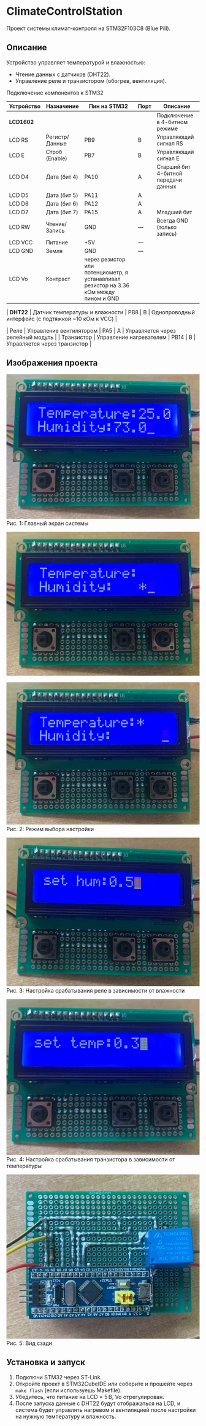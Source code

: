 # ClimateControlStation

Проект системы климат-контроля на STM32F103C8 (Blue Pill).

##  Описание 
Устройство управляет температурой и влажностью: 
- Чтение данных с датчиков (DHT22).
- Управление реле и транзистором (обогрев, вентиляция).

Подключение компонентов к STM32

| Устройство         | Назначение              | Пин на STM32 | Порт | Описание                                      |
|--------------------|--------------------------|--------------|------|-----------------------------------------------|
| **LCD1602**        |                          |              |      | Подключение в 4-битном режиме                 |
| LCD RS             | Регистр/Данные           | PB9          | B    | Управляющий сигнал RS                         |
| LCD E              | Строб (Enable)           | PB7          | B    | Управляющий сигнал E                          |
| LCD D4             | Дата (бит 4)             | PA10         | A    | Старший бит 4-битной передачи данных          |
| LCD D5             | Дата (бит 5)             | PA11         | A    |                                                |
| LCD D6             | Дата (бит 6)             | PA12         | A    |                                                |
| LCD D7             | Дата (бит 7)             | PA15         | A    | Младший бит                                   |
| LCD RW             | Чтение/Запись            | GND          | —    | Всегда GND (только запись)                    |
| LCD VCC            | Питание                  | +5V          | —    |                                                |
| LCD GND            | Земля                    | GND          | —    |                                                |
| LCD Vo             | Контраст                 | через резистор или потенциометр, я устанавливал резистор на 3.36 кОм между пином и GND|

| **DHT22**          | Датчик температуры и влажности | PB8     | B    | Однопроводный интерфейс (с подтяжкой ~10 кОм к VCC) |

| Реле  | Управление вентилятором | PA5         | A    | Управляется через  релейный модуль  |
| Транзистор  | Управление нагревателем | PB14         | B    | Управляется через  транзистор  |


## Изображения проекта
![Пример интерфейса ClimateControlStation](images/main_mon.png) 
Рис. 1: Главный экран системы

![Пример интерфейса ClimateControlStation](images/set.png) 

![Пример интерфейса ClimateControlStation](images/set2.png) 
Рис. 2: Режим выбора настройки 

![Пример интерфейса ClimateControlStation](images/set_hum.png) 
Рис. 3: Hастройка срабатывания реле в зависимости от влажности 

![Пример интерфейса ClimateControlStation](images/set_temp.png) 
Рис. 4: Hастройка срабатывания транзистора в зависимости от температуры 

![Пример интерфейса ClimateControlStation](images/back.png) 
Рис. 5: Вид сзади

## Установка и запуск
1. Подключи STM32 через ST-Link.
2. Откройте проект в STM32CubeIDE или соберите и прошейте через `make flash` (если используешь Makefile).
3. Убедитесь, что питание на LCD = 5 В, Vo отрегулирован.
4. После запуска данные с DHT22 будут отображаться на LCD, и система будет управлять нагревом и вентиляцией после настройки на нужную температуру и влажность.

